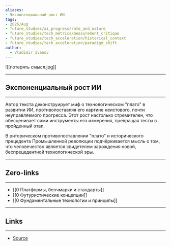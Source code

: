 ```yaml
---
aliases:
- Экспоненциальный рост ИИ
tags:
- 2025/Aug
- future_studies/ai_progress/rate_and_nature
- future_studies/tech_metrics/measurement_critique
- future_studies/tech_acceleration/historical_context
- future_studies/tech_acceleration/paradigm_shift
author:
  - Vladimir Ivanov
---
```

![[потерять смысл.jpg]]

-----
##  Экспоненциальный рост ИИ
-----
Автор текста деконструирует миф о технологическом "плато" в развитии ИИ, противопоставляя его картине неистового, почти неуправляемого прогресса. Этот рост настолько стремителен, что обесценивает сами инструменты его измерения, превращая тесты в пройденный этап. 

В риторическом противопоставлении "плато" и исторического прецедента Промышленной революции подчёркивается мысль о том, что человечество является свидетелем зарождения новой, беспрецедентной технологической эры.

---
## Zero-links
---
- [[0 Платформы, бенчмарки и стандарты]]
- [[0 Футуристические концепции]]
- [[0 Фундаментальные технологии и принципы]]

---
## Links
---
- [Source](https://t.me/turboproject/1960)